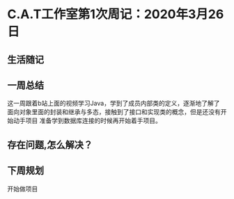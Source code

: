 # C.A.T工作室第1次周记：2020年3月26日

## 生活随记



## 一周总结
这一周跟着b站上面的视频学习Java，学到了成员内部类的定义，逐渐地了解了
面向对象里面的封装和继承与多态，接触到了接口和实现类的概念，但是还没有开始动手项目
准备学到数据库连接的时候再开始着手项目。


## 存在问题,怎么解决？



## 下周规划
开始做项目


